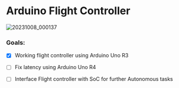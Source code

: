 # Arduino Flight Controller
![20231008_000137](https://github.com/AllenP3/arduino_Flight_Controller/assets/72021357/76c6ed7d-010e-47dc-ab1b-0f57526924f3)
### Goals: 
 - [x] Working flight controller using Arduino Uno R3  
 
 - [ ] Fix latency using Arduino Uno R4  
 
 - [ ] Interface Flight controller with SoC for further Autonomous tasks





